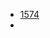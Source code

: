 - [1574](https://leetcode.com/problems/shortest-subarray-to-be-removed-to-make-array-sorted/solutions/6046262/beats-100-00-easy-and-step-by-step-breakdown/)
- 